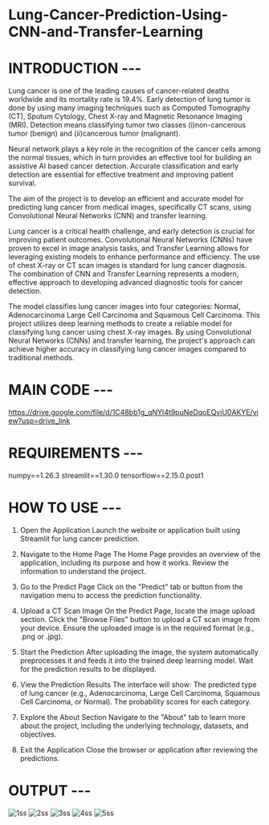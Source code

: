 # Lung-Cancer-Prediction-Using-CNN-and-Transfer-Learning

# INTRODUCTION ---

Lung cancer is one of the leading causes of cancer-related deaths worldwide and its mortality rate is 19.4%. Early detection of lung tumor is done by using many imaging techniques such as Computed Tomography (CT), Sputum Cytology, Chest X-ray and Magnetic Resonance Imaging (MRI). Detection means classifying tumor two classes (i)non-cancerous tumor (benign) and (ii)cancerous tumor (malignant). 

Neural network plays a key role in the recognition of the cancer cells among the normal tissues, which in turn provides an effective tool for building an assistive AI based cancer detection. Accurate classification and early detection are essential for effective treatment and improving patient survival. 

The aim of the project is to develop an efficient and accurate model for predicting lung cancer from medical images, specifically CT scans, using Convolutional Neural Networks (CNN) and transfer learning.  

Lung cancer is a critical health challenge, and early detection is crucial for improving patient outcomes. Convolutional Neural Networks (CNNs) have proven to excel in image analysis tasks, and Transfer Learning allows for leveraging existing models to enhance performance and efficiency. The use of chest X-ray or CT scan images is standard for lung cancer diagnosis. The combination of CNN and Transfer Learning represents a modern, effective approach to developing advanced diagnostic tools for cancer detection. 

 The model classifies lung cancer images into four categories:  Normal, Adenocarcinoma Large Cell Carcinoma and Squamous Cell Carcinoma. This project utilizes deep learning methods to create a reliable model for classifying lung cancer using chest X-ray images. By using Convolutional Neural Networks (CNNs) and transfer learning, the project's approach can achieve higher accuracy in classifying lung cancer images compared to traditional methods.  

# MAIN CODE ---
https://drive.google.com/file/d/1C48bb1g_qNYI4t9puNeDqoEQviU0AKYE/view?usp=drive_link

# REQUIREMENTS ---
numpy==1.26.3
streamlit==1.30.0
tensorflow==2.15.0.post1

# HOW TO USE ---
1. Open the Application
Launch the website or application built using Streamlit for lung cancer prediction.

2. Navigate to the Home Page
The Home Page provides an overview of the application, including its purpose and how it works.
Review the information to understand the project.

3. Go to the Predict Page
Click on the "Predict" tab or button from the navigation menu to access the prediction functionality.

4. Upload a CT Scan Image
On the Predict Page, locate the image upload section.
Click the "Browse Files" button to upload a CT scan image from your device.
Ensure the uploaded image is in the required format (e.g., .png or .jpg).

5. Start the Prediction
After uploading the image, the system automatically preprocesses it and feeds it into the trained deep learning model.
Wait for the prediction results to be displayed.

6. View the Prediction Results
The interface will show:
The predicted type of lung cancer (e.g., Adenocarcinoma, Large Cell Carcinoma, Squamous Cell Carcinoma, or Normal).
The probability scores for each category.

7. Explore the About Section
Navigate to the "About" tab to learn more about the project, including the underlying technology, datasets, and objectives.

8. Exit the Application
Close the browser or application after reviewing the predictions.

# OUTPUT ---
![1ss](https://github.com/user-attachments/assets/010be3a3-fe6d-4bd7-b2d6-4e81802b1a1d)
![2ss](https://github.com/user-attachments/assets/c04601b2-95ef-43ab-a2b2-fce6170cdcaa)
![3ss](https://github.com/user-attachments/assets/3f600b81-a324-464a-a69b-393eeff496c2)
![4ss](https://github.com/user-attachments/assets/f09fe632-d6a0-414b-8427-50e37e1f3591)
![5ss](https://github.com/user-attachments/assets/f424315b-76ee-4b83-8736-9326e543b59f)




